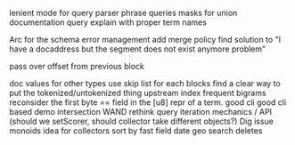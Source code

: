 lenient mode for query parser
phrase queries
masks for union
documentation
query explain with proper term names

Arc for the schema
error management
add merge policy
find solution to "I have a docaddress but the segment does not exist anymore problem"

pass over offset from previous block




doc values for other types
use skip list for each blocks
find a clear way to put the tokenized/untokenized thing upstream
index frequent bigrams
reconsider the first byte == field in the [u8] repr of a term.
good cli
good cli based demo
intersection
WAND
rethink query iteration mechanics / API (should we setScorer, should
collector take different objects?)
Dig issue monoids idea for collectors
sort by fast field
date
geo search
deletes
